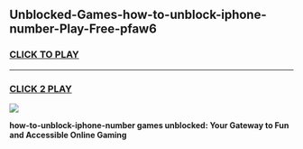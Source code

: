 
## Unblocked-Games-how-to-unblock-iphone-number-Play-Free-pfaw6
<h3>
<a href="https://premium76.site?title=how-to-unblock-iphone-number&ref=10A">CLICK TO PLAY</a></h3>
<hr>

<h3>
<a href="https://premium76.site?title=how-to-unblock-iphone-number&ref=10A">CLICK 2 PLAY</a>
  
</h3>

<a href="https://premium76.site?title=how-to-unblock-iphone-number&ref=10A"><img src="https://clearcache.store/games.png"></a>


**how-to-unblock-iphone-number games unblocked: Your Gateway to Fun and Accessible Online Gaming**
